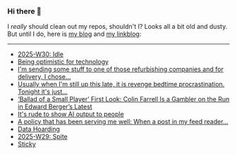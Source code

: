 ### Hi there 👋

I _really_ should clean out my repos, shouldn't I? Looks all a bit old and dusty. But until I do, here is [my blog](https://lostfocus.de/) and [my linkblog](https://dominikschwind.com/links):

--- 

<!-- POST-LIST:START -->
- [2025-W30: Idle](https://lostfocus.de/2025/07/27/2025-w30-idle/)
- [Being optimistic for technology](https://rubenerd.com/being-optimistic-for-technology/)
- [I&#39;m sending some stuff to one of those refurbishing companies and for delivery, I chose…](https://lostfocus.de/2025/07/24/234972/)
- [Usually when I&#39;m still up this late, it is revenge bedtime procrastination. Tonight it&#39;s just…](https://lostfocus.de/2025/07/22/234956/)
- [‘Ballad of a Small Player’ First Look: Colin Farrell Is a Gambler on the Run in Edward Berger’s Latest](https://www.indiewire.com/news/general-news/ballad-of-a-small-player-first-look-colin-farrell-1235138975/)
- [It&#39;s rude to show AI output to people](https://distantprovince.by/posts/its-rude-to-show-ai-output-to-people/)
- [A policy that has been serving me well: When a post in my feed reader…](https://lostfocus.de/2025/07/21/234949/)
- [Data Hoarding](https://lostfocus.de/2025/07/20/data-hoarding/)
- [2025-W29: Spite](https://lostfocus.de/2025/07/20/2025-w29-spite/)
- [Sticky](https://lostfocus.de/2025/07/17/sticky/)
<!-- POST-LIST:END -->

<!--
**lostfocus/lostfocus** is a ✨ _special_ ✨ repository because its `README.md` (this file) appears on your GitHub profile.

Here are some ideas to get you started:

- 🔭 I’m currently working on ...
- 🌱 I’m currently learning ...
- 👯 I’m looking to collaborate on ...
- 🤔 I’m looking for help with ...
- 💬 Ask me about ...
- 📫 How to reach me: ...
- 😄 Pronouns: ...
- ⚡ Fun fact: ...
-->
